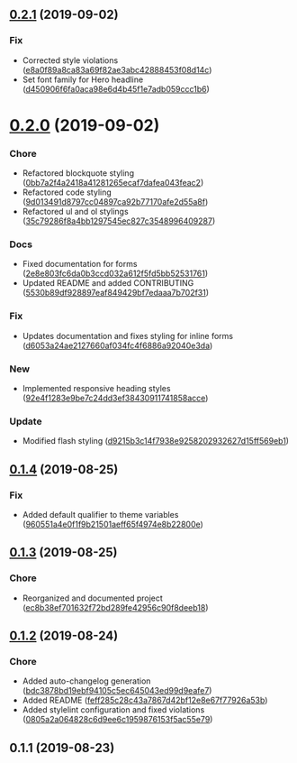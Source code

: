 ## [0.2.1](https://gitlab.com/d3d1rty/mushaka-design/compare/v0.2.0...v0.2.1) (2019-09-02)


### Fix

* Corrected style violations ([e8a0f89a8ca83a69f82ae3abc42888453f08d14c](https://gitlab.com/d3d1rty/mushaka-design/commit/e8a0f89a8ca83a69f82ae3abc42888453f08d14c))
* Set font family for Hero headline ([d450906f6fa0aca98e6d4b45f1e7adb059ccc1b6](https://gitlab.com/d3d1rty/mushaka-design/commit/d450906f6fa0aca98e6d4b45f1e7adb059ccc1b6))

# [0.2.0](https://gitlab.com/d3d1rty/mushaka-design/compare/v0.1.4...v0.2.0) (2019-09-02)


### Chore

* Refactored blockquote styling ([0bb7a2f4a2418a41281265ecaf7dafea043feac2](https://gitlab.com/d3d1rty/mushaka-design/commit/0bb7a2f4a2418a41281265ecaf7dafea043feac2))
* Refactored code styling ([9d013491d8797cc04897ca92b77170afe2d55a8f](https://gitlab.com/d3d1rty/mushaka-design/commit/9d013491d8797cc04897ca92b77170afe2d55a8f))
* Refactored ul and ol stylings ([35c79286f8a4bb1297545ec827c3548996409287](https://gitlab.com/d3d1rty/mushaka-design/commit/35c79286f8a4bb1297545ec827c3548996409287))

### Docs

* Fixed documentation for forms ([2e8e803fc6da0b3ccd032a612f5fd5bb52531761](https://gitlab.com/d3d1rty/mushaka-design/commit/2e8e803fc6da0b3ccd032a612f5fd5bb52531761))
* Updated README and added CONTRIBUTING ([5530b89df928897eaf849429bf7edaaa7b702f31](https://gitlab.com/d3d1rty/mushaka-design/commit/5530b89df928897eaf849429bf7edaaa7b702f31))

### Fix

* Updates documentation and fixes styling for inline forms ([d6053a24ae2127660af034fc4f6886a92040e3da](https://gitlab.com/d3d1rty/mushaka-design/commit/d6053a24ae2127660af034fc4f6886a92040e3da))

### New

* Implemented responsive heading styles ([92e4f1283e9be7c24dd3ef38430911741858acce](https://gitlab.com/d3d1rty/mushaka-design/commit/92e4f1283e9be7c24dd3ef38430911741858acce))

### Update

* Modified flash styling ([d9215b3c14f7938e9258202932627d15ff569eb1](https://gitlab.com/d3d1rty/mushaka-design/commit/d9215b3c14f7938e9258202932627d15ff569eb1))

## [0.1.4](https://gitlab.com/d3d1rty/mushaka-design/compare/v0.1.3...v0.1.4) (2019-08-25)


### Fix

* Added default qualifier to theme variables ([960551a4e0f1f9b21501aeff65f4974e8b22800e](https://gitlab.com/d3d1rty/mushaka-design/commit/960551a4e0f1f9b21501aeff65f4974e8b22800e))

## [0.1.3](https://gitlab.com/d3d1rty/mushaka-design/compare/v0.1.2...v0.1.3) (2019-08-25)


### Chore

* Reorganized and documented project ([ec8b38ef701632f72bd289fe42956c90f8deeb18](https://gitlab.com/d3d1rty/mushaka-design/commit/ec8b38ef701632f72bd289fe42956c90f8deeb18))

## [0.1.2](https://gitlab.com/d3d1rty/mushaka-design/compare/v0.1.1...v0.1.2) (2019-08-24)


### Chore

* Added auto-changelog generation ([bdc3878bd19ebf94105c5ec645043ed99d9eafe7](https://gitlab.com/d3d1rty/mushaka-design/commit/bdc3878bd19ebf94105c5ec645043ed99d9eafe7))
* Added README ([feff285c28c43a7867d42bf12e8e67f77926a53b](https://gitlab.com/d3d1rty/mushaka-design/commit/feff285c28c43a7867d42bf12e8e67f77926a53b))
* Added stylelint configuration and fixed violations ([0805a2a064828c6d9ee6c1959876153f5ac55e79](https://gitlab.com/d3d1rty/mushaka-design/commit/0805a2a064828c6d9ee6c1959876153f5ac55e79))



## 0.1.1 (2019-08-23)

